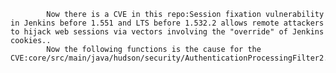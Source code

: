 
            Now there is a CVE in this repo:Session fixation vulnerability in Jenkins before 1.551 and LTS before 1.532.2 allows remote attackers to hijack web sessions via vectors involving the "override" of Jenkins cookies..
            Now the following functions is the cause for the CVE:core/src/main/java/hudson/security/AuthenticationProcessingFilter2.java:AuthenticationProcessingFilter2::onSuccessfulAuthentication();
            